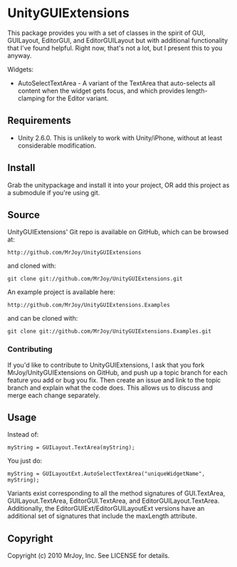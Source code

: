 UnityGUIExtensions
==================

This package provides you with a set of classes in the spirit of GUI, GUILayout,
EditorGUI, and EditorGUILayout but with additional functionality that I've found
helpful.  Right now, that's not a lot, but I present this to you anyway.

Widgets:

* AutoSelectTextArea - A variant of the TextArea that auto-selects all content 
when the widget gets focus, and which provides length-clamping for the Editor
variant.

## Requirements #############################################################

* Unity 2.6.0.  This is unlikely to work with Unity/iPhone, without at least 
considerable modification.


## Install ##################################################################

Grab the unitypackage and install it into your project, OR add this project as
a submodule if you're using git.


## Source ###################################################################

UnityGUIExtensions' Git repo is available on GitHub, which can be browsed at:

    http://github.com/MrJoy/UnityGUIExtensions

and cloned with:

    git clone git://github.com/MrJoy/UnityGUIExtensions.git


An example project is available here:

    http://github.com/MrJoy/UnityGUIExtensions.Examples

and can be cloned with:

    git clone git://github.com/MrJoy/UnityGUIExtensions.Examples.git


### Contributing

If you'd like to contribute to UnityGUIExtensions, I ask that you fork 
MrJoy/UnityGUIExtensions on GitHub, and push up a topic branch for each feature 
you add or bug you fix.  Then create an issue and link to the topic branch and 
explain what the code does. This allows us to discuss and merge each change 
separately.


## Usage ####################################################################

Instead of:

    myString = GUILayout.TextArea(myString);

You just do:

    myString = GUILayoutExt.AutoSelectTextArea("uniqueWidgetName", myString);

Variants exist corresponding to all the method signatures of GUI.TextArea, 
GUILayout.TextArea, EditorGUI.TextArea, and EditorGUILayout.TextArea.  
Additionally, the EditorGUIExt/EditorGUILayoutExt versions have an additional 
set of signatures that include the maxLength attribute.


Copyright
---------

Copyright (c) 2010 MrJoy, Inc. See LICENSE for details.
